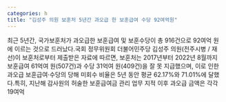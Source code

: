 ```yaml
---
categories: h
title: "김성주 의원 보훈처 5년간 과오급 한 보훈급여 수당 92여억원"
---
```

최근 5년간, 국가보훈처가 과오급한 보훈급여 및 보훈수당이 총 916건으로 92여억 원에 이르는 것으로 드러났다.국회 정무위원회 더불어민주당 김성주 의원(전주시병 / 재선)이 보훈처로부터 제출받은 자료에 따르면, 보훈처는 2017년부터 2022년 8월까지 보훈급여 61억여 원(507건)과 수당 31억여 원(409건)을 잘 못 지급했으며, 이로 인한 과오급 보훈급여·수당의 당해 미회수 비율은 5년 동안 평균 62.17%와 71.01%에 달했다.특히, 지난해 감사원의 허술한 보훈급여금 관리 업무 지적 이후 과오급 금액은 각각 19여억